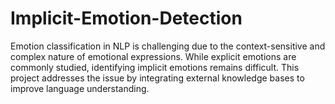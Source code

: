 # Implicit-Emotion-Detection

Emotion classification in NLP is challenging due to the context-sensitive and complex nature of emotional expressions. While explicit emotions are commonly studied, identifying implicit emotions remains difficult. This project addresses the issue by integrating external knowledge bases to improve language understanding.
